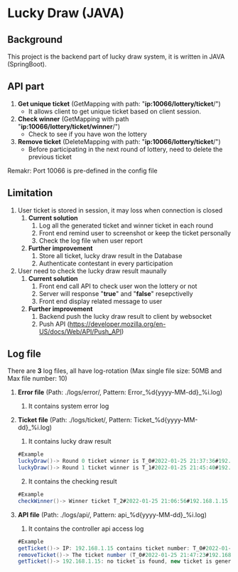 # Lucky Draw (JAVA)

## Background

This project is the backend part of lucky draw system, it is written in JAVA (SpringBoot).

## API part

1. **Get unique ticket** (GetMapping with path: "**ip:10066/lottery/ticket**/")
   - It allows client to get unique ticket based on client session.
2. **Check winner** (GetMapping with path "**ip:10066/lottery/ticket/winner**/")
   - Check to see if you have won the lottery
3. **Remove ticket**  (DeleteMapping with path: "**ip:10066/lottery/ticket**/")
   - Before participating in the next round of lottery, need to delete the previous ticket

Remakr: Port 10066 is pre-defined in the config file

## Limitation

1. User ticket is stored in session, it may loss when connection is closed
   1. **Current solution**
      1. Log all the generated ticket and winner ticket in each round
      2. Front end remind user to screenshot or keep the ticket personally
      3. Check the log file when user report
   2. **Further improvement**
      1. Store all ticket, lucky draw result in the Database 
      2. Authenticate contestant in every participation
2. User need to check the lucky draw result maunally
   1. **Current solution**
      1. Front end call API to check user won the lottery or not
      2. Server will response "**true**" and "**false**" resepctivelly
      3. Front end display related message to user
   2. **Further improvement**
      1. Backend push the lucky draw result to client by websocket
      2. Push API (https://developer.mozilla.org/en-US/docs/Web/API/Push_API)

## Log file

There are **3** log files, all have log-rotation (Max single file size: 50MB and Max file number: 10)

1. **Error file** (Path: ./logs/error/, Pattern: Error_%d{yyyy-MM-dd}_%i.log)

   1. It contains system error log

2. **Ticket file** (Path: ./logs/ticket/, Pattern: Ticket_%d{yyyy-MM-dd}_%i.log)

   1. It contains lucky draw result

   ```java
   #Example
   luckyDraw()-> Round 0 ticket winner is T_0#2022-01-25 21:37:36#192.168.1.15
   luckyDraw()-> Round 1 ticket winner is T_1#2022-01-25 21:45:40#192.168.1.15
   ```

   2. It contains the checking result

   ```java
   #Example
   checkWinner()-> Winner ticket T_2#2022-01-25 21:06:56#192.168.1.15 is checked.
   ```

3. **API file** (Path: ./logs/api/, Pattern: api_%d{yyyy-MM-dd}_%i.log)

   1. It contains the controller api access log

   ```java
   #Example
   getTicket()-> IP: 192.168.1.15 contains ticket number: T_0#2022-01-25 21:47:23#192.168.1.15
   removeTicket()-> The ticket number (T_0#2022-01-25 21:47:23#192.168.1.15) is removed.
   getTicket()-> 192.168.1.15: no ticket is found, new ticket is generated, T_0#2022-01-25 21:50:19#192.168.1.15
   ```